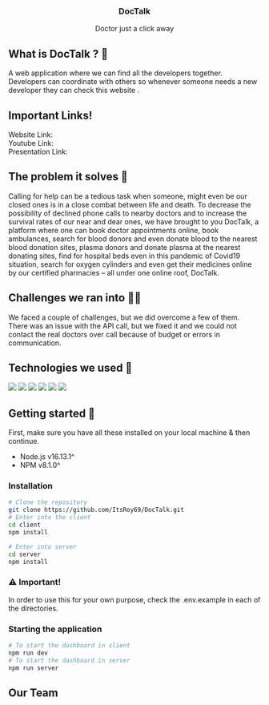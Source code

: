 <p align="center">

   <h3 align="center">DocTalk</h3>
   <p align="center">Doctor just a click away</p>
</p>

<div align="center">

</div>

## What is DocTalk ? 🤔

A web application where we can find all the developers together. Developers can coordinate with others so whenever someone needs a new developer they can check this website .

## Important Links!

Website Link:
<br/>
Youtube Link:
<br/>
Presentation Link:

## The problem it solves 🍊

Calling for help can be a tedious task when someone, might even be our closed ones is in a close combat between life and death. To decrease the possibility of declined phone calls to nearby doctors and to increase the survival rates of our near and dear ones, we have brought to you DocTalk, a platform where one can book doctor appointments online, book ambulances, search for blood donors and even donate blood to the nearest blood donation sites, plasma donors and donate plasma at the nearest donating sites, find for hospital beds even in this pandemic of Covid19 situation, search for oxygen cylinders and even get their medicines online by our certified pharmacies – all under one online roof, DocTalk.

## Challenges we ran into 👩‍💻

We faced a couple of challenges, but we did overcome a few of them. There was an issue with the API call, but we fixed it and we could not contact the real doctors over call because of budget or errors in communication.

## Technologies we used 🔮

![](https://img.shields.io/badge/React-20232A?style=for-the-badge&logo=react&logoColor=61DAFB) ![](https://img.shields.io/badge/MongoDB-4EA94B?style=for-the-badge&logo=mongodb&logoColor=white) ![](https://img.shields.io/badge/Node.js-339933?style=for-the-badge&logo=nodedotjs&logoColor=white) ![](https://img.shields.io/badge/Express.js-000000?style=for-the-badge&logo=express&logoColor=white) ![](https://img.shields.io/badge/Visual_Studio_Code-0078D4?style=for-the-badge&logo=visual%20studio%20code&logoColor=white) ![](https://img.shields.io/badge/Heroku-430098?style=for-the-badge&logo=heroku&logoColor=white)

## Getting started 💫

First, make sure you have all these installed on your local machine & then continue.

- Node.js v16.13.1^
- NPM v8.1.0^

### Installation

```bash
# Clone the repository
git clone https://github.com/ItsRoy69/DocTalk.git
# Enter into the client
cd client
npm install

# Enter into server
cd server
npm install
```

### ⚠️ Important!

In order to use this for your own purpose, check the .env.example in each of the directories.

### Starting the application

```bash
# To start the dashboard in client
npm run dev
# To start the dashboard in server
npm run server
```

<!-- ## Bot Features & Commands

* 💸 Pay a Discord user / Slack user

`/pay user_name amount`

<br />
<img src="./images/command.png" width="300px"> -->

## Our Team
